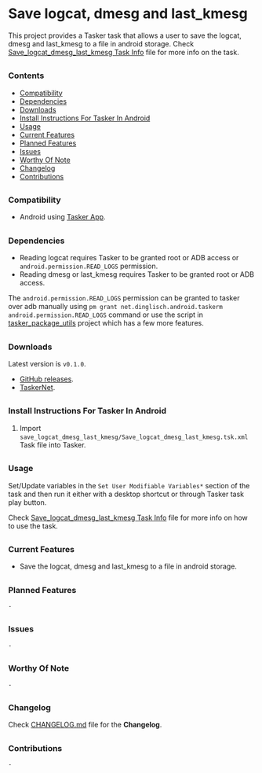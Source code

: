 # Save logcat, dmesg and last_kmesg

This project provides a Tasker task that allows a user to save the logcat, dmesg and last_kmesg to a file in android storage. Check [Save_logcat_dmesg_last_kmesg Task Info](Save_logcat_dmesg_last_kmesg.tsk.md) file for more info on the task.
##


### Contents
- [Compatibility](#Compatibility)
- [Dependencies](#Dependencies)
- [Downloads](#Downloads)
- [Install Instructions For Tasker In Android](#Install-Instructions-For-Tasker-In-Android)
- [Usage](#Usage)
- [Current Features](#Current-Features)
- [Planned Features](#Planned-Features)
- [Issues](#Issues)
- [Worthy Of Note](#Worthy-Of-Note)
- [Changelog](#Changelog)
- [Contributions](#Contributions)
##


### Compatibility

- Android using [Tasker App].
##


### Dependencies

- Reading logcat requires Tasker to be granted root or ADB access or `android.permission.READ_LOGS` permission.
- Reading dmesg or last_kmesg requires Tasker to be granted root or ADB access.

The `android.permission.READ_LOGS` permission can be granted to tasker over adb manually using `pm grant net.dinglisch.android.taskerm android.permission.READ_LOGS` command or use the script in [tasker_package_utils](https://github.com/Taskomater/tasker_package_utils) project which has a few more features.
##


### Downloads

Latest version is `v0.1.0`.

- [GitHub releases](https://github.com/agnostic-apollo/Tasker-Random-Stuff/releases).
- [TaskerNet](https://taskernet.com/shares/?user=AS35m8mXdvaT1Vj8TwkSaCaoMUv220IIGtHe3pG4MymrCUhpgzrat6njEOnDVVulhAIHLi6BPUt1&id=Task%3ASave+logcat%3Bdmesg%3Blast_kmesg).
##


### Install Instructions For Tasker In Android

1. Import `save_logcat_dmesg_last_kmesg/Save_logcat_dmesg_last_kmesg.tsk.xml` Task file into Tasker.
##

### Usage

Set/Update variables in the `Set User Modifiable Variables*` section of the task and then run it either with a desktop shortcut or through Tasker task play button.

Check [Save_logcat_dmesg_last_kmesg Task Info](Save_logcat_dmesg_last_kmesg.tsk.md) file for more info on how to use the task.
##


### Current Features

- Save the logcat, dmesg and last_kmesg to a file in android storage.
##


### Planned Features

`-`
##


### Issues

`-`
##


### Worthy Of Note

`-`
##


### Changelog

Check [CHANGELOG.md](CHANGELOG.md) file for the **Changelog**.
##


### Contributions

`-`
##


[Tasker App]: https://play.google.com/store/apps/details?id=net.dinglisch.android.taskerm
